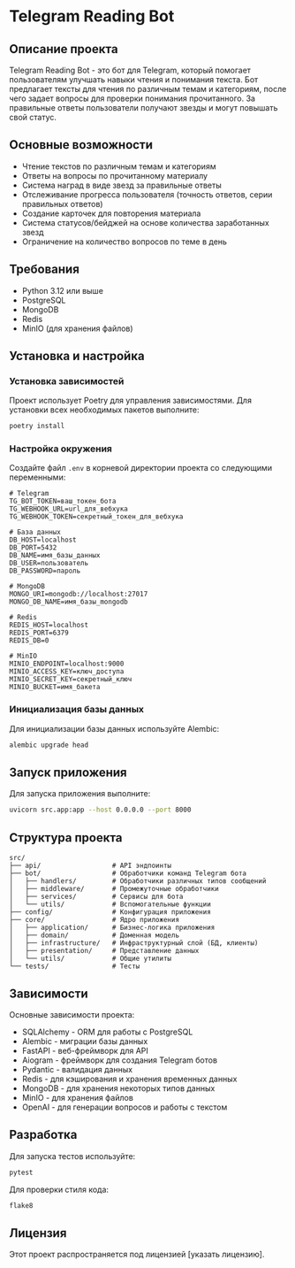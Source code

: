 # Telegram Reading Bot

## Описание проекта
Telegram Reading Bot - это бот для Telegram, который помогает пользователям улучшать навыки чтения и понимания текста. Бот предлагает тексты для чтения по различным темам и категориям, после чего задает вопросы для проверки понимания прочитанного. За правильные ответы пользователи получают звезды и могут повышать свой статус.

## Основные возможности
- Чтение текстов по различным темам и категориям
- Ответы на вопросы по прочитанному материалу
- Система наград в виде звезд за правильные ответы
- Отслеживание прогресса пользователя (точность ответов, серии правильных ответов)
- Создание карточек для повторения материала
- Система статусов/бейджей на основе количества заработанных звезд
- Ограничение на количество вопросов по теме в день

## Требования
- Python 3.12 или выше
- PostgreSQL
- MongoDB
- Redis
- MinIO (для хранения файлов)

## Установка и настройка

### Установка зависимостей
Проект использует Poetry для управления зависимостями. Для установки всех необходимых пакетов выполните:

```bash
poetry install
```

### Настройка окружения
Создайте файл `.env` в корневой директории проекта со следующими переменными:

```
# Telegram
TG_BOT_TOKEN=ваш_токен_бота
TG_WEBHOOK_URL=url_для_вебхука
TG_WEBHOOK_TOKEN=секретный_токен_для_вебхука

# База данных
DB_HOST=localhost
DB_PORT=5432
DB_NAME=имя_базы_данных
DB_USER=пользователь
DB_PASSWORD=пароль

# MongoDB
MONGO_URI=mongodb://localhost:27017
MONGO_DB_NAME=имя_базы_mongodb

# Redis
REDIS_HOST=localhost
REDIS_PORT=6379
REDIS_DB=0

# MinIO
MINIO_ENDPOINT=localhost:9000
MINIO_ACCESS_KEY=ключ_доступа
MINIO_SECRET_KEY=секретный_ключ
MINIO_BUCKET=имя_бакета
```

### Инициализация базы данных
Для инициализации базы данных используйте Alembic:

```bash
alembic upgrade head
```

## Запуск приложения
Для запуска приложения выполните:

```bash
uvicorn src.app:app --host 0.0.0.0 --port 8000
```

## Структура проекта
```
src/
├── api/                  # API эндпоинты
├── bot/                  # Обработчики команд Telegram бота
│   ├── handlers/         # Обработчики различных типов сообщений
│   ├── middleware/       # Промежуточные обработчики
│   ├── services/         # Сервисы для бота
│   └── utils/            # Вспомогательные функции
├── config/               # Конфигурация приложения
├── core/                 # Ядро приложения
│   ├── application/      # Бизнес-логика приложения
│   ├── domain/           # Доменная модель
│   ├── infrastructure/   # Инфраструктурный слой (БД, клиенты)
│   ├── presentation/     # Представление данных
│   └── utils/            # Общие утилиты
└── tests/                # Тесты
```

## Зависимости
Основные зависимости проекта:
- SQLAlchemy - ORM для работы с PostgreSQL
- Alembic - миграции базы данных
- FastAPI - веб-фреймворк для API
- Aiogram - фреймворк для создания Telegram ботов
- Pydantic - валидация данных
- Redis - для кэширования и хранения временных данных
- MongoDB - для хранения некоторых типов данных
- MinIO - для хранения файлов
- OpenAI - для генерации вопросов и работы с текстом

## Разработка
Для запуска тестов используйте:

```bash
pytest
```

Для проверки стиля кода:

```bash
flake8
```

## Лицензия
Этот проект распространяется под лицензией [указать лицензию].